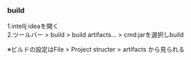 ### build
1.intellj ideaを開く  
2.ツールバー > build > build artifacts... > cmd:jarを選択しbuild  

※ビルドの設定はFile > Project structer > artifacts から見られる
